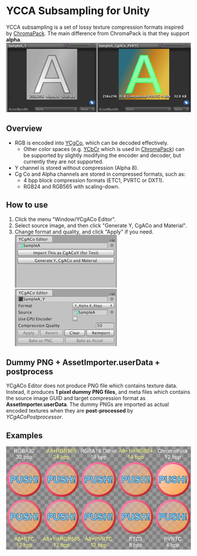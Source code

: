 # YCCA Subsampling for Unity
YCCA subsampling is a set of lossy texture compression formats
inspired by [ChromaPack](https://github.com/keijiro/ChromaPack).
The main difference from ChromaPack is that they support **alpha**.
![Preview](Assets/YccaSubsamplingTest/SampleA/Screenshot.png)

## Overview
* RGB is encoded into [YCgCo](https://en.wikipedia.org/wiki/YCgCo),
which can be decoded effectively.
    * Other color spaces (e.g. [YCbCr](https://en.wikipedia.org/wiki/YCbCr)
which is used in [ChromaPack](https://github.com/keijiro/ChromaPack))
can be supported by slightly modifying the encoder and decoder,
but currently they are not supported.
* Y channel is stored without compression (Alpha 8).
* Cg Co and Alpha channels are stored in compressed formats, such as:
    * 4 bpp block compression formats (ETC1, PVRTC or DXT1).
    * RGB24 and RGB565 with scaling-down.

## How to use
1. Click the menu "Window/YCgACo Editor".
2. Select source image, and then click "Generate Y, CgACo and Material".
3. Change format and quality, and click "Apply" if you need.
![Editor1](Assets/YccaSubsamplingTest/SampleA/EditorSS1.png)
![Editor2](Assets/YccaSubsamplingTest/SampleA/EditorSS2.png)

## Dummy PNG + AssetImporter.userData + postprocess
YCgACo Editor does not produce PNG file which contains texture data.
Instead, it produces **1 pixel dummy PNG files**, and meta files which contains the source image GUID and target compression format as **AssetImporter.userData**. The dummy PNGs are imported as actual encoded textures when they are **post-processed** by *YCgACoPostprocessor*. 

## Examples
![Examples](Assets/YccaSubsamplingTest/Circle/Screenshot.png)
